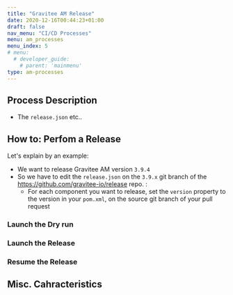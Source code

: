 ```yaml
---
title: "Gravitee AM Release"
date: 2020-12-16T00:44:23+01:00
draft: false
nav_menu: "CI/CD Processes"
menu: am_processes
menu_index: 5
# menu:
  # developer_guide:
    # parent: 'mainmenu'
type: am-processes
---
```


## Process Description

* The `release.json` etc..


## How to: Perfom a Release

Let's explain by an example:
* We want to release Gravitee AM version `3.9.4`
* So we have to edit the `release.json` on the `3.9.x` git branch of the https://github.com/gravitee-io/release  repo. :
  * For each component you want to release, set the `version` property to the version in your `pom.xml`, on the source git branch of your pull request







### Launch the Dry run

### Launch the Release

### Resume the Release


## Misc. Cahracteristics
